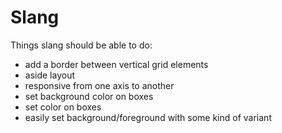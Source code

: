 # Slang

Things slang should be able to do:

- add a border between vertical grid elements
- aside layout
- responsive from one axis to another
- set background color on boxes
- set color on boxes
- easily set background/foreground with some kind of variant

